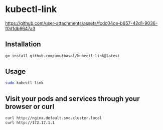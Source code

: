 # kubectl-link

https://github.com/user-attachments/assets/fcdc04ce-b657-42d1-9036-f0d1db6647a3


## Installation

```sh
go install github.com/umutbasal/kubectl-link@latest
```

## Usage

```sh
sudo kubectl link
```

## Visit your pods and services through your browser or curl

```sh
curl http://nginx.default.svc.cluster.local
curl http://172.17.1.1
```
